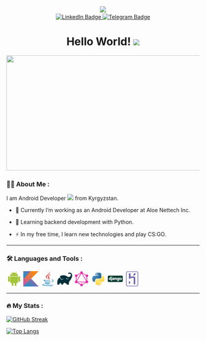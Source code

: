 <div id="header" align="center">
  <img src="https://media.giphy.com/media/M9gbBd9nbDrOTu1Mqx/giphy.gif" width="100"/>
  <div id="badges">
  <a href="https://www.linkedin.com/in/bakai-kalybekov-592a9b162/">
    <img src="https://img.shields.io/badge/LinkedIn-blue?style=for-the-badge&logo=linkedin&logoColor=white" alt="LinkedIn Badge"/>
  </a>
  <a href="https://t.me/bakaidzha">
    <img src="https://img.shields.io/badge/Telegram-black?style=for-the-badge&logo=telegram&logoColor=black" alt="Telegram Badge"/>
  </a>
</div>
 <h1>
   Hello World!
  <img src="https://media.giphy.com/media/hvRJCLFzcasrR4ia7z/giphy.gif" width="30px"/>
</h1>
</div>
<div align="center">
  <img src="https://media.giphy.com/media/dWesBcTLavkZuG35MI/giphy.gif" width="600" height="300"/>
</div>

### 👨‍💻 About Me :
I am Android Developer <img src="https://media.giphy.com/media/WUlplcMpOCEmTGBtBW/giphy.gif" width="30"> from Kyrgyzstan.

- :telescope: Currently I’m working as an Android Developer at Aloe Nettech Inc.

- :seedling: Learning backend development with Python.

- :zap: In my free time, I learn new technologies and play CS:GO.

---

### 🛠️ Languages and Tools :
<div>
  <img src="https://github.com/devicons/devicon/blob/master/icons/android/android-original.svg" width="40" height="40"/>
  <img src="https://github.com/devicons/devicon/blob/master/icons/kotlin/kotlin-original.svg" width="40" height="40"/>
  <img src="https://github.com/devicons/devicon/blob/master/icons/java/java-original.svg" width="40" height="40"/>
  <img src="https://github.com/devicons/devicon/blob/master/icons/gradle/gradle-plain.svg" width="40" height="40"/>
  <img src="https://github.com/devicons/devicon/blob/master/icons/graphql/graphql-plain.svg" width="40" height="40"/>
  <img src="https://github.com/devicons/devicon/blob/master/icons/python/python-original.svg" width="40" height="40"/>
  <img src="https://github.com/devicons/devicon/blob/master/icons/django/django-original.svg" width="40" height="40"/>
  <img src="https://github.com/devicons/devicon/blob/master/icons/heroku/heroku-original.svg" width="40" height="40"/>
</div>

---

### :fire: My Stats :
[![GitHub Streak](http://github-readme-streak-stats.herokuapp.com?user=bakaikalybek&theme=dracula&date_format=M%20j%5B%2C%20Y%5D)](https://git.io/streak-stats)

[![Top Langs](https://github-readme-stats.vercel.app/api/top-langs/?username=bakaikalybek&layout=compact&theme=vision-friendly-dark)](https://github.com/anuraghazra/github-readme-stats)
<!--
**bakaikalybek/bakaikalybek** is a ✨ _special_ ✨ repository because its `README.md` (this file) appears on your GitHub profile.

Here are some ideas to get you started:

- 🔭 I’m currently working on ...
- 🌱 I’m currently learning ...
- 👯 I’m looking to collaborate on ...
- 🤔 I’m looking for help with ...
- 💬 Ask me about ...
- 📫 How to reach me: ...
- 😄 Pronouns: ...
- ⚡ Fun fact: ...
-->
